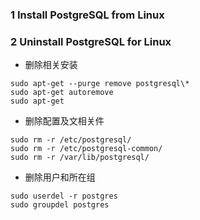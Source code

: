 
### 1 Install PostgreSQL from Linux

### 2 Uninstall PostgreSQL for Linux
- 删除相关安装
```shell
sudo apt-get --purge remove postgresql\*
sudo apt-get autoremove
sudo apt-get
```
- 删除配置及文相关件
```shell
sudo rm -r /etc/postgresql/
sudo rm -r /etc/postgresql-common/
sudo rm -r /var/lib/postgresql/
```
- 删除用户和所在组
```shell
sudo userdel -r postgres
sudo groupdel postgres
```